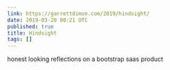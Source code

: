 ```yaml
---
link: https://garrettdimon.com/2019/hindsight/
date: 2019-03-20 00:21 UTC
published: true
title: Hindsight
tags: []
---
```


honest looking reflections on a bootstrap saas product
